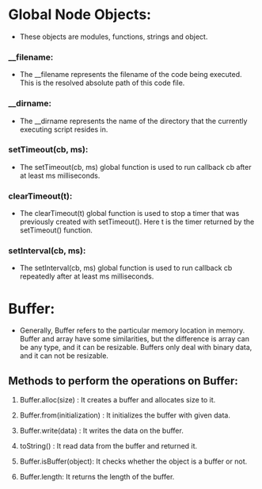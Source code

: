 # Global Node Objects:

* These objects are modules, functions, strings and object.

### __filename:
* The __filename represents the filename of the code being executed. This is the resolved absolute path of this code file.


### __dirname:

* The __dirname represents the name of the directory that the currently executing script resides in.

### setTimeout(cb, ms):
* The setTimeout(cb, ms) global function is used to run callback cb after at least ms milliseconds.

### clearTimeout(t):
* The clearTimeout(t) global function is used to stop a timer that was previously created with setTimeout(). Here t is the timer returned by the setTimeout() function.


### setInterval(cb, ms):
* The setInterval(cb, ms) global function is used to run callback cb repeatedly after at least ms milliseconds. 


# Buffer:

* Generally, Buffer refers to the particular memory location in memory. Buffer and array have some similarities, but the difference is array can be any type, and it can be resizable. Buffers only deal with binary data, and it can not be resizable.

## Methods to perform the operations on Buffer:

1. Buffer.alloc(size) : It creates a buffer and allocates size to it.

2. Buffer.from(initialization) : It initializes the buffer with given data.

3. Buffer.write(data) :	It writes the data on the buffer.

4. toString() : It read data from the buffer and returned it.

5. Buffer.isBuffer(object):	It checks whether the object is a buffer or not.

6.	Buffer.length:	It returns the length of the buffer.


